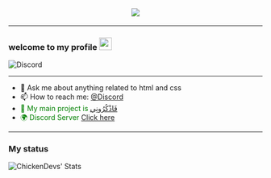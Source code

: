 <h2 align="center">
<img src="https://media.discordapp.net/attachments/845033464357191691/909226980942155786/standard.gif">
</h2>

---

### welcome to my **profile** <a href="https://www.gautamkrishnar.com/"><img src="https://media.giphy.com/media/hvRJCLFzcasrR4ia7z/giphy.gif" width="25px"></a>

![Discord](https://discord.c99.nl/widget/theme-2/716783245387235410.png)

---

- 💬 Ask me about anything related to html and css 
- 📫 How to reach me: [@Discord](https://discord.com/channels/@me/716783245387235410)
- <span style="color: green"> 🗻 My main project is [فَاذْكُرُونِي](https://discord.com/oauth2/authorize?client_id=728782652454469662&permissions=8&scope=bot%20applications.commands) </span>
- <span style="color: green"> 🌍 Discord Server [Click here](https://discord.gg/Aros)
---


### My status

<img align="left" alt="ChickenDevs' Stats" src="https://github-readme-stats.vercel.app/api?username=SAQR-SUBAIE&count_private=true&show_icons=true&theme=radical">

